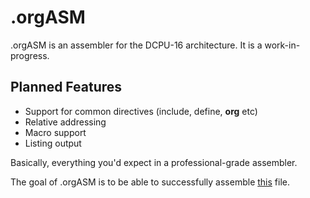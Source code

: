 .orgASM
=======

.orgASM is an assembler for the DCPU-16 architecture.  It is a work-in-progress.

Planned Features
----------------

* Support for common directives (include, define, **org** etc)
* Relative addressing
* Macro support
* Listing output

Basically, everything you'd expect in a professional-grade assembler.

The goal of .orgASM is to be able to successfully assemble [this](http://pastebin.com/raw.php?i=W3WTDC09) file.